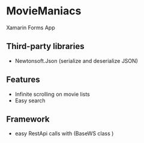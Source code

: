 # MovieManiacs
Xamarin Forms App 

## Third-party libraries
- Newtonsoft.Json (serialize and deserialize JSON)

## Features
- Infinite scrolling on movie lists
- Easy search

## Framework
- easy RestApi calls with (BaseWS class <T>)
